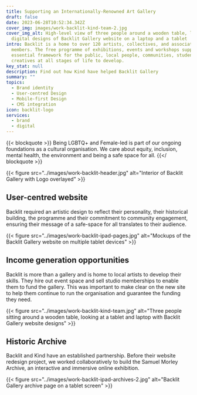 ```yaml
---
title: Supporting an Internationally-Renowned Art Gallery
draft: false
date: 2023-06-28T10:52:34.342Z
cover_img: images/work-backlit-kind-team-2.jpg
cover_img_alt: High-level view of three people around a wooden table, looking at
  digital designs of Backlit Gallery website on a laptop and a tablet
intro: Backlit is a home to over 120 artists, collectives, and associate
  members. The free programme of exhibitions, events and workshops supports an
  essential framework for the public, local people, communities, students and
  creat­ives at all stages of life to develop.
key_stat: null
description: Find out how Kind have helped Backlit Gallery
summary: ""
topics:
  - Brand identity
  - User-centred Design
  - Mobile-first Design
  - CMS integration
icon: backlit-logo
services:
  - brand
  - digital
---
```

{{< blockquote >}}
Being LGBTQ+ and Female-led is part of our ongoing foundations as a cultural organisation. We care about equity, inclusion, mental health, the environment and being a safe space for all.
{{</ blockquote >}}

{{< figure src="../images/work-backlit-header.jpg" alt="Interior of Backlit Gallery with Logo overlayed" >}}

## User-centred website

Backlit required an artistic design to reflect their personality, their historical building, the programme and their commitment to community engagement, ensuring their message of a safe-space for all translates to their audience.

{{< figure src="../images/work-backlit-ipad-pages.jpg" alt="Mockups of the Backlit Gallery website on multiple tablet devices" >}}

## Income generation opportunities

Backlit is more than a gallery and is home to local artists to develop their skills. They hire out event space and sell studio memberships to enable them to fund the gallery. This was important to make clear on the new site to help them continue to run the organisation and guarantee the funding they need.

{{< figure src="../images/work-backlit-kind-team.jpg" alt="Three people sitting around a wooden table, looking at a tablet and laptop with Backlit Gallery website designs" >}}

## Historic Archive

Backlit and Kind have an established partnership. Before their website redesign project, we worked collaboratively to build the Samuel Morley Archive, an interactive and immersive online exhibition.

{{< figure src="../images/work-backlit-ipad-archives-2.jpg" alt="Backlit Gallery archive page on a tablet screen" >}}
